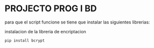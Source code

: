 # PROJECTO PROG I BD

para que el script funcione se tiene que instalar las siguientes librerias:

instalacion de la libreria de encriptacion

```
pip install bcrypt
```
